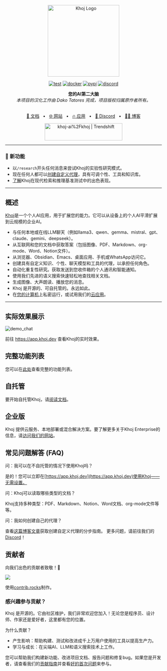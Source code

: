 <p align="center"><img src="https://assets.khoj.dev/khoj-logo-sideways-1200x540.png" width="230" alt="Khoj Logo"></p>

<div align="center">

[![test](https://github.com/khoj-ai/khoj/actions/workflows/test.yml/badge.svg)](https://github.com/khoj-ai/khoj/actions/workflows/test.yml)
[![docker](https://github.com/khoj-ai/khoj/actions/workflows/dockerize.yml/badge.svg)](https://github.com/khoj-ai/khoj/pkgs/container/khoj)
[![pypi](https://github.com/khoj-ai/khoj/actions/workflows/pypi.yml/badge.svg)](https://pypi.org/project/khoj/)
[![discord](https://img.shields.io/discord/1112065956647284756?style=plastic&label=discord)](https://discord.gg/BDgyabRM6e)

</div>

<div align="center">
<b>您的AI第二大脑</b>
</div>

<div align="center">
<i>本项目的汉化工作由 Dako Tatores 完成，项目版权归属原作者所有。</i>
</div>

<br />

<div align="center">

[📑 文档](https://docs.khoj.dev)
<span>&nbsp;&nbsp;•&nbsp;&nbsp;</span>
[🌐 网站](https://khoj.dev)
<span>&nbsp;&nbsp;•&nbsp;&nbsp;</span>
[🔥 应用](https://app.khoj.dev)
<span>&nbsp;&nbsp;•&nbsp;&nbsp;</span>
[💬 Discord](https://discord.gg/BDgyabRM6e)
<span>&nbsp;&nbsp;•&nbsp;&nbsp;</span>
[✍🏽 博客](https://blog.khoj.dev)

<a href="https://trendshift.io/repositories/10318" target="_blank"><img src="https://trendshift.io/api/badge/repositories/10318" alt="khoj-ai%2Fkhoj | Trendshift" style="width: 250px; height: 55px;" width="250" height="55"/></a>

</div>

***

### 🎁 新功能
* 以`/research`开头任何消息来尝试Khoj的实验性研究模式。
* 现在任何人都可以[创建自定义代理](https://blog.khoj.dev/posts/create-agents-on-khoj/)，具有可调个性、工具和知识库。
* [了解](https://blog.khoj.dev/posts/evaluate-khoj-quality/)Khoj在现代检索和推理基准测试中的出色表现。

***

## 概述

[Khoj](https://khoj.dev)是一个个人AI应用，用于扩展您的能力。它可以从设备上的个人AI平滑扩展到云规模的企业AI。

- 与任何本地或在线LLM聊天（例如llama3、qwen、gemma、mistral、gpt、claude、gemini、deepseek）。
- 从互联网和您的文档中获取答案（包括图像、PDF、Markdown、org-mode、Word、Notion文件）。
- 从浏览器、Obsidian、Emacs、桌面应用、手机或WhatsApp访问它。
- 创建具有自定义知识、个性、聊天模型和工具的代理，以承担任何角色。
- 自动化重复性研究。获取发送到您收件箱的个人通讯和智能通知。
- 使用我们先进的语义搜索快速轻松地查找相关文档。
- 生成图像、大声朗读、播放您的消息。
- Khoj 是开源的、可自托管的。永远如此。
- 在[您的计算机](https://docs.khoj.dev/get-started/setup)上私密运行，或试用我们的[云应用](https://app.khoj.dev)。

***

## 实际效果展示

![demo_chat](https://github.com/khoj-ai/khoj/blob/master/documentation/assets/img/quadratic_equation_khoj_web.gif?raw=true)

前往 https://app.khoj.dev 查看Khoj的实时效果。

## 完整功能列表
您可以在[此处](https://docs.khoj.dev/category/features)查看完整的功能列表。

## 自托管

要开始自托管Khoj，请[阅读文档](https://docs.khoj.dev/get-started/setup)。

## 企业版

Khoj 提供云服务、本地部署或混合解决方案。要了解更多关于Khoj Enterprise的信息，请[访问我们的网站](https://khoj.dev/teams)。

## 常见问题解答 (FAQ)

问：我可以在不自托管的情况下使用Khoj吗？

是的！您可以立即在[https://app.khoj.dev](https://app.khoj.dev)使用Khoj——无需设置。

问：Khoj可以读取哪些类型的文档？

Khoj支持多种类型：PDF、Markdown、Notion、Word文档、org-mode文件等等。

问：我如何创建自己的代理？

查看[这篇博客文章](https://blog.khoj.dev/posts/create-agents-on-khoj/)获取创建自定义代理的分步指南。
更多问题，请前往我们的[Discord](https://discord.gg/BDgyabRM6e)！


## 贡献者
向我们出色的贡献者致敬！🎉

<a href="https://github.com/khoj-ai/khoj/graphs/contributors">
  <img src="https://contrib.rocks/image?repo=khoj-ai/khoj" />
</a>

使用[contrib.rocks](https://contrib.rocks)制作。

### 感兴趣参与贡献？
Khoj 是开源的。它由社区维护，我们非常欢迎您加入！无论您是程序员、设计师、作家还是爱好者，这里都有您的位置。

为什么贡献？
- 产生影响：帮助构建、测试和改进成千上万用户使用的工具以提高生产力。
- 学习与成长：在尖端AI、LLM和语义搜索技术上工作。

您可以帮助我们构建新功能、改进项目文档、报告问题和修复bug。如果您是开发者，请查看我们的[贡献指南](https://docs.khoj.dev/contributing/development)并查看[好的首次问题](https://github.com/khoj-ai/khoj/contribute)来参与。
